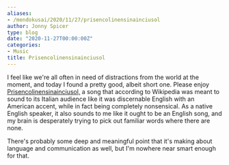 ```yaml
---
aliases:
- /mendokusai/2020/11/27/prisencolinensinainciusol
author: Jonny Spicer
type: blog
date: "2020-11-27T00:00:00Z"
categories:
- Music
title: Prisencolinensinainciusol
---
```

I feel like we're all often in need of distractions from the world at the moment, and today I found a pretty good, albeit short one. Please enjoy [Prisencolinensinainciusol,](https://www.youtube.com/watch?v=_g6YxkSqL20) a song that according to Wikipedia was meant to sound to its Italian audience like it was discernable English with an American
accent, while in fact being completely nonsensical. As a native English speaker, it also sounds to me like it ought to be an English song, and my brain is desperately trying to pick
out familiar words where there are none.

There's probably some deep and meaningful point that it's making about language and communication as well, but I'm nowhere near smart enough for that.
